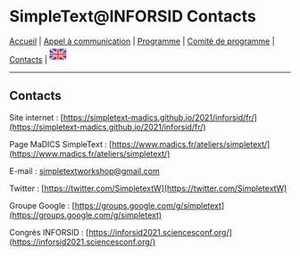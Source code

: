 
# SimpleText@INFORSID Contacts

[Accueil](./fr) | [Appel à communication](./CFP) | [Programme](./program)  | [Comité de programme](./comite) | [Contacts](./contacts) | [<img src="../EN.png" width="30">](../en/contact)

---

## Contacts

Site internet : [https://simpletext-madics.github.io/2021/inforsid/fr/](https://simpletext-madics.github.io/2021/inforsid/fr/) 

Page MaDICS SimpleText : [https://www.madics.fr/ateliers/simpletext/](https://www.madics.fr/ateliers/simpletext/) 

E-mail : [simpletextworkshop@gmail.com](mailto:simpletextworkshop@gmail.com) 

Twitter : [https://twitter.com/SimpletextW](https://twitter.com/SimpletextW)  

Groupe Google : [https://groups.google.com/g/simpletext](https://groups.google.com/g/simpletext)  

Congrès INFORSID : [https://inforsid2021.sciencesconf.org/](https://inforsid2021.sciencesconf.org/)
